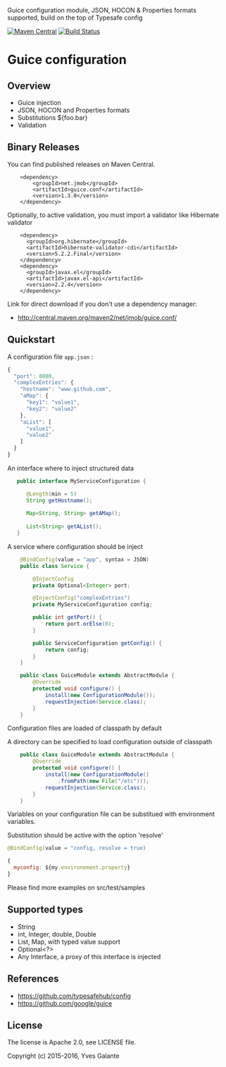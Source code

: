 Guice configuration module, JSON, HOCON & Properties formats supported, build on the top of Typesafe config

[![Maven Central](https://maven-badges.herokuapp.com/maven-central/net.jmob/guice.conf/badge.svg)](https://maven-badges.herokuapp.com/maven-central/net.jmob/guice.conf)
[![Build Status](https://travis-ci.org/yyvess/gconf.svg?branch=master)](https://travis-ci.org/yyvess/gconf)

Guice configuration
======

## Overview

- Guice injection 
- JSON, HOCON and Properties formats
- Substitutions ${foo.bar}
- Validation

## Binary Releases

You can find published releases on Maven Central.

		<dependency>
			<groupId>net.jmob</groupId>
			<artifactId>guice.conf</artifactId>
			<version>1.3.0</version>
		</dependency>
		
Optionally, to active validation, you must import a validator like Hibernate validator
		
	    <dependency>
	      <groupId>org.hibernate</groupId>
	      <artifactId>hibernate-validator-cdi</artifactId>
	      <version>5.2.2.Final</version>
	    </dependency>
	    <dependency>
	      <groupId>javax.el</groupId>
	      <artifactId>javax.el-api</artifactId>
	      <version>2.2.4</version>
	    </dependency>

Link for direct download if you don't use a dependency manager:

 - http://central.maven.org/maven2/net/jmob/guice.conf/
 
 
## Quickstart

A configuration file `app.json` :

```javascript
{
  "port": 8080,
  "complexEntries": {
    "hostname": "www.github.com",
    "aMap": {
      "key1": "value1",
      "key2": "value2"
    },
    "aList": [
      "value1",
      "value2"
    ]
  }
}
```

An interface where to inject structured data

```java  
   public interface MyServiceConfiguration {

      @Length(min = 5)
      String getHostname();
    
      Map<String, String> getAMap();
    
      List<String> getAList();
   }
```

A service where configuration should be inject
```java  
    @BindConfig(value = "app", syntax = JSON)
    public class Service {

        @InjectConfig
        private Optional<Integer> port;

        @InjectConfig("complexEntries")
        private MyServiceConfiguration config;

        public int getPort() {
            return port.orElse(0);
        }

        public ServiceConfiguration getConfig() {
            return config;
        }
    }
```

```java  
    public class GuiceModule extends AbstractModule {
        @Override
        protected void configure() {
            install(new ConfigurationModule());
            requestInjection(Service.class);
        }
    }
```

Configuration files are loaded of classpath by default

A directory can be specified to load configuration outside of classpath

```java  
    public class GuiceModule extends AbstractModule {
        @Override
        protected void configure() {
            install(new ConfigurationModule()
                .fromPath(new File("/etc")));
            requestInjection(Service.class);
        }
    }
```


Variables on your configuration file can be substitued with environment variables.

Substitution should be active with the option 'resolve'

```java  
@BindConfig(value = "config, resolve = true)
```

```javascript
{
  myconfig: ${my.environement.property}
}
```


Please find more examples on src/test/samples

## Supported types

- String
- int, Integer, double, Double
- List<?>, Map<?>, with typed value support
- Optional<?>
- Any Interface, a proxy of this interface is injected

## References

- https://github.com/typesafehub/config
- https://github.com/google/guice

## License

The license is Apache 2.0, see LICENSE file.

Copyright (c) 2015-2016, Yves Galante
